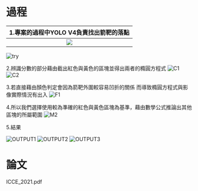 # 過程
|1.專案的過程中YOLO V4負責找出箭靶的落點|
|:-----:|
| <img src=https://user-images.githubusercontent.com/52123003/170857813-892d5049-604d-4a80-9c89-52939810b6e6.jpg > |
![try](https://user-images.githubusercontent.com/52123003/170857813-892d5049-604d-4a80-9c89-52939810b6e6.jpg)


2.辨識分數的部分藉由截出紅色與黃色的區塊並得出兩者的橢圓方程式
![C1](https://user-images.githubusercontent.com/52123003/170857860-de8b9ec5-a71b-49c7-96bb-c66e5cf5f179.png) ![C2](https://user-images.githubusercontent.com/52123003/170857867-efe04d44-0f46-455d-8351-5699429bfffa.png)


3.若直接藉由顏色判定會因為箭靶外圍較容易凹折的關係 而導致橢圓方程式與影像實際情況有出入
![F1](https://user-images.githubusercontent.com/52123003/170857943-ebb05f6b-ae8d-465c-821a-7c6cff7b98d6.png)


4.所以我們選擇使用較為準確的紅色與黃色區塊為基準，藉由數學公式推論出其他區塊的所屬範圍
![M2](https://user-images.githubusercontent.com/52123003/170858038-d9ce5db1-f930-45a5-b3b6-1139e5e644d5.png)


5.結果

![OUTPUT1](https://user-images.githubusercontent.com/52123003/170858116-76012102-9c8b-4233-bf1d-b83738b48375.png)
![OUTPUT2](https://user-images.githubusercontent.com/52123003/170858152-dbb5247d-4ea5-4d66-aee0-da6671853841.png)
![OUTPUT3](https://user-images.githubusercontent.com/52123003/170858269-34dd9b26-9444-448e-8e6f-02c01eecca5e.png)


# 論文
ICCE_2021.pdf
